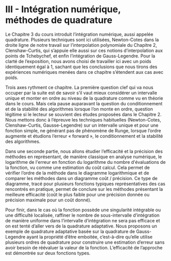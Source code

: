 # III - Intégration numérique, méthodes de quadrature 

Le Chapitre 3 du cours introduit l’intégration numérique, aussi appelée quadrature. Plusieurs techniques sont ici utilisées, Newton-Cotes dans la droite ligne de notre travail sur l’interpolation polynomiale du Chapitre 2, Clenshaw-Curtis, qui s’appuie elle aussi sur ces notions d’interpolation aux points de Tchebychef, et enfin l’intégration de Gauss-Legendre. Pour la clarté de l’exposition, nous avons choisi de travailler ici avec un poids identiquement égal à 1, sachant que les conclusions que nous tirons des expériences numériques menées dans ce chapitre s’étendent aux cas avec poids. 

Trois axes rythment ce chapitre. La première question clef qui va nous occuper par la suite est de savoir s’il vaut mieux considérer un intervalle unique et monter en ordre au niveau de la quadrature comme vu en théorie dans le cours. Mais cela pause auparavant la question du conditionnement et de la stabilité des algorithmes lorsque l’on monte en ordre, question légitime si le lecteur se souvient des études proposées dans le Chapitre 2. Nous mettons donc à l’épreuve les techniques habituelles (Newton-Cotes, Clenshaw-Curtis, Gausse-Legendre) sur un intervalle unique et pour une fonction simple, ne générant pas de phénomène de Runge, lorsque l’ordre augmente et étudions l’erreur « forward », le conditionnement et la stabilité des algorithmes. 

Dans une seconde partie, nous allons étudier l’efficacité et la précision des méthodes en représentant, de manière classique en analyse numérique, le logarithme de l'erreur en fonction du logarithme du nombre d'évaluations de la fonction, vu comme une estimation du coût calcul. Cela permet de vérifier l’ordre de la méthode dans le diagramme logarithmique et de comparer les méthodes dans un diagramme coût / précision. Ce type de diagramme, tracé pour plusieurs fonctions typiques représentatives des cas rencontrés en pratique, permet de conclure sur les méthodes présentant la meilleure efficacité (coût le plus faible pour une précision donnée ou précision maximale pour un coût donné).

Pour finir, dans le cas où la fonction possède une singularité intégrable ou une difficulté localisée, raffiner le nombre de sous-intervalle d’intégration de manière uniforme dans l’intervalle d’intégration ne sera pas efficace et on est tenté d’aller vers de la quadrature adaptative. Nous proposons un exemple de quadrature adaptative basée sur la quadrature de Gauss-Legendre ayant la propriété d’être emboitée, c’est-à-dire qu’elle utilise plusieurs ordres de quadrature pour construire une estimation d’erreur sans avoir besoin de réévaluer la valeur de la fonction. L’efficacité de l’approche est démontrée sur deux fonctions types.
